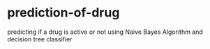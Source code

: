 # prediction-of-drug
predicting if a drug is active or not using Naive Bayes Algorithm and decision tree classifier
